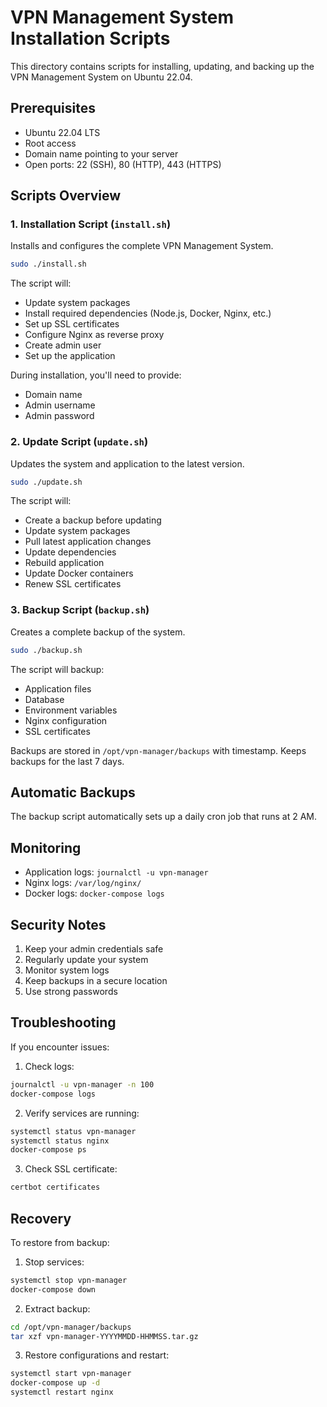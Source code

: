 # VPN Management System Installation Scripts

This directory contains scripts for installing, updating, and backing up the VPN Management System on Ubuntu 22.04.

## Prerequisites

- Ubuntu 22.04 LTS
- Root access
- Domain name pointing to your server
- Open ports: 22 (SSH), 80 (HTTP), 443 (HTTPS)

## Scripts Overview

### 1. Installation Script (`install.sh`)

Installs and configures the complete VPN Management System.

```bash
sudo ./install.sh
```

The script will:
- Update system packages
- Install required dependencies (Node.js, Docker, Nginx, etc.)
- Set up SSL certificates
- Configure Nginx as reverse proxy
- Create admin user
- Set up the application

During installation, you'll need to provide:
- Domain name
- Admin username
- Admin password

### 2. Update Script (`update.sh`)

Updates the system and application to the latest version.

```bash
sudo ./update.sh
```

The script will:
- Create a backup before updating
- Update system packages
- Pull latest application changes
- Update dependencies
- Rebuild application
- Update Docker containers
- Renew SSL certificates

### 3. Backup Script (`backup.sh`)

Creates a complete backup of the system.

```bash
sudo ./backup.sh
```

The script will backup:
- Application files
- Database
- Environment variables
- Nginx configuration
- SSL certificates

Backups are stored in `/opt/vpn-manager/backups` with timestamp.
Keeps backups for the last 7 days.

## Automatic Backups

The backup script automatically sets up a daily cron job that runs at 2 AM.

## Monitoring

- Application logs: `journalctl -u vpn-manager`
- Nginx logs: `/var/log/nginx/`
- Docker logs: `docker-compose logs`

## Security Notes

1. Keep your admin credentials safe
2. Regularly update your system
3. Monitor system logs
4. Keep backups in a secure location
5. Use strong passwords

## Troubleshooting

If you encounter issues:

1. Check logs:
```bash
journalctl -u vpn-manager -n 100
docker-compose logs
```

2. Verify services are running:
```bash
systemctl status vpn-manager
systemctl status nginx
docker-compose ps
```

3. Check SSL certificate:
```bash
certbot certificates
```

## Recovery

To restore from backup:

1. Stop services:
```bash
systemctl stop vpn-manager
docker-compose down
```

2. Extract backup:
```bash
cd /opt/vpn-manager/backups
tar xzf vpn-manager-YYYYMMDD-HHMMSS.tar.gz
```

3. Restore configurations and restart:
```bash
systemctl start vpn-manager
docker-compose up -d
systemctl restart nginx
